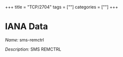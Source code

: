 +++
title = "TCP/2704"
tags = [""]
categories = [""]
+++

# IANA Data

_Name:_ sms-remctrl

_Description:_ SMS REMCTRL

